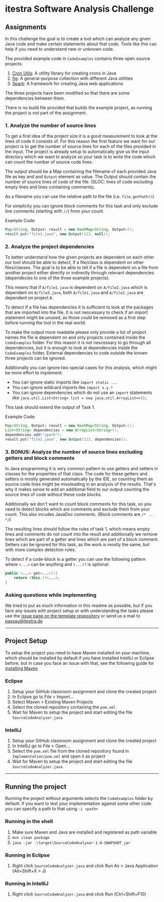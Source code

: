 # itestra Software Analysis Challenge

## Assignments
In this challenge the goal is to create a tool which can analyze any given Java code and make certain statements about that code. Tools like this can help if you need to understand new or unknown code.

The provided example code in `CodeExamples` contains three open source projects:
1. [Cron Utils](https://github.com/jmrozanec/cron-utils): A utility library for creating crons in Java
2. [fig](https://github.com/percyliang/fig): A general-purpose collection with different Java utilities
3. [Spark](https://github.com/perwendel/spark): A framework for creating Java web applications

The three projects have been modified so that there are some dependencies between them. 

There is no build file provided that builds the example project, as running the project is not part of the assignment.

### 1. Analyze the number of source lines
To get a first idea of the project size it is a good measurement to look at the lines of code it consists of.
For this reason the first feature we want for our project is to get the number of source lines for each of the files provided in the input. The project is already setup to automatically give us the input directory which we want to analyze so your task is to write the code which can count the number of source code lines.

The output should be a Map containing the filename of each provided Java file as key and and `Output` element as value. The Output should contain the number of source lines of code of the file. (SLOC: lines of code excluding empty lines and lines containing comments).

As a filename you can use the relative path to the file (i.e. `file.getPath()`)

For simplicity you can ignore block comments for this task and only exclude line comments (starting with `//`) from your count.

Example Code:
```Java
Map<String, Output> result = new HashMap<String, Output>();
result.put("file1.java", new Output(123, null));
```

### 2. Analyze the project dependencies
To better understand how the given projects are dependent on each other our tool should be able to detect, if a file/class is dependent on other files/classes. The goal is to be able to tell if a file is dependent on a file from another project either directly or indirectly through relevant dependencies (dependecies to one of the three example projects).

This means that if `A/file1.java` is dependent on `A/file2.java` which is dependent on `B/file3.java`, both `A/file1.java` and `A/file2.java` are dependent on project `B`. 

To detect if a file has dependencies it is sufficient to look at the packages that are imported into the file. It is not nescessary to check if an import statement might be unused, as those could be removed as a first step before running the tool in the real world.

To make the output more readable please only provide a list of project names the file is dependent on and only projects contained inside the `CodeExamples` folder.
For this reason it is not nescessary to go through all dependencies, but it is enough to look at dependencies inside the `CodeExamples` folder. External dependencies to code outside the known three projects can be ignored.

Additionally you can ignore two special cases for this analysis, which might be more effort to implement:
 - You can ignore static imports like `import static ...`
 - You can ignore wildcard imports like `import x.y.*`
 - You can ignore dependencies which do not use an `import` statements like `java.util.List<String> list = new java.util.ArrayList<>();`

This task should extend the output of Task 1.

Example Code:
```Java
Map<String, Output> result = new HashMap<String, Output>();
List<String> dependencies = new ArrayList<String>();
dependencies.add("spark");
result.put("file1.java", new Output(123, dependencies));
```

### 3. BONUS: Analyze the number of source lines excluding getters and block comments
In Java programming it is very common pattern to use getters and setters in classes for the properties of that class. The code for these getters and setters is mostly generated automatically by the IDE, so counting them as source code lines might be missleading in an analysis of the results. That's why it makes sense  to add an additional field to our output counting the source lines of code without these code blocks.

Additionally we don't want to count block comments for this task, so you need to detect blocks which are comments and exclude them from your count. This also incudes JavaDoc comments. (Block comments are `/* ... */`)

The resulting lines should follow the rules of task 1, which means empty lines and comments do not count into the result and additionally we remove lines which are part of a getter and lines which are part of a block comment. Setters can be ignored for this task, as the work is mostly the same, but with more complex detection rules.

To detect if a code-block is a getter you can use the following pattern where `<...>` can be anything and `(...)?` is optional:
```Java
public <...> get<...>(){
    return (this.)?<...>;
}
```

### Asking questions while implementing
We tried to put as much information in this readme as possible, but if you face any issues with project setup or with understanding the tasks please use the [issue page on the template respository](https://github.com/itestra-Passau/SoftwareAnalysisChallenge/issues) or send us a mail to [passau@itestra.de](mailto:passau@itestra.de)

---

## Project Setup
To setup the project you need to have Maven installed on your machine, which should be installed by default if you have installed IntelliJ or Eclipse before, but in case you face an issue with that, see the following guide for [installing Maven](https://maven.apache.org/install.html)
### Eclipse
1. Setup your GitHub classroom assignment and clone the created project
2. In Eclipse go to File > Import...
3. Select Maven > Existing Maven Projects
4. Select the cloned repository containing the `pom.xml`
5. Wait for Maven to setup the project and start editing the file `SourceCodeAnalyzer.java`

### IntelliJ
1. Setup your GitHub classroom assignment and clone the created project
2. In IntelliJ go to File > Open...
3. Select the `pom.xml` file from the cloned repository found in `Implementation/pom.xml` and open it as project
4. Wait for Maven to setup the project and start editing the file `SourceCodeAnalyzer.java`

---
## Running the project
Running the project without arguments selects the `CodeExamples` folder by default. If you want to test your implementation against some other code you can specify a path to that using `-i <path>`
### Running in the shell
1. Make sure Maven and Java are installed and registered as path variable 
2. `mvn clean package`
3. `java -jar .\target\SourceCodeAnalyser-1.0-SNAPSHOT.jar`

### Running in Eclipse 
1. Right click `SourceCodeAnalyzer.java` and click Run As > Java Application (Alt+Shift+X > J)
### Running in IntelliJ
1. Right click `SourceCodeAnalyzer.java` and click Run (Ctrl+Shift+F10)


